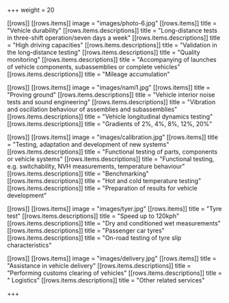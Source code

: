 +++
weight = 20


[[rows]]
[[rows.items]]
image = "images/photo-6.jpg"
[[rows.items]]
title = "Vehicle durability"
[[rows.items.descriptions]] 
title = "Long-distance tests in three-shift operation/seven days a week"
[[rows.items.descriptions]] 
title = "High driving capacities"
[[rows.items.descriptions]] 
title = "Validation in the long-distance testing"
[[rows.items.descriptions]] 
title = "Quality monitoring"
[[rows.items.descriptions]] 
title = "Accompanying of launches of vehicle components, subassemblies or complete vehicles"
[[rows.items.descriptions]] 
title = "Mileage accumulation"

[[rows]]
[[rows.items]]
image = "images/nami1.jpg"
[[rows.items]]
title = "Proving ground"
[[rows.items.descriptions]] 
title = "Vehicle interior noise tests and sound engineering"
[[rows.items.descriptions]] 
title = "Vibration and oscillation behaviour of assemblies and subassemblies"
[[rows.items.descriptions]] 
title = "Vehicle longitudinal dynamics testing"
[[rows.items.descriptions]] 
title = "Gradients of 2%, 4%, 8%, 12%, 20%"

[[rows]]
[[rows.items]]
image = "images/calibration.jpg"
[[rows.items]]
title = "Testing, adaptation and development of new systems"
[[rows.items.descriptions]] 
title = "Functional testing of parts, components or vehicle systems"
[[rows.items.descriptions]] 
title = "Functional testing, e.g. switchability, NVH measurements, temperature behaviour"
[[rows.items.descriptions]] 
title = "Benchmarking"
[[rows.items.descriptions]] 
title = "Hot and cold temperature testing"
[[rows.items.descriptions]] 
title = "Preparation of results for vehicle development"


[[rows]]
[[rows.items]]
image = "images/tyer.jpg"
[[rows.items]]
title = "Tyre test"
[[rows.items.descriptions]] 
title = "Speed up to 120kph"
[[rows.items.descriptions]] 
title = "Dry and conditioned wet measurements"
[[rows.items.descriptions]] 
title = "Passenger car tyres"
[[rows.items.descriptions]] 
title = "On-road testing of tyre slip characteristics"

[[rows]]
[[rows.items]]
image = "images/delivery.jpg"
[[rows.items]]
title = "Assistance in vehicle delivery"
[[rows.items.descriptions]] 
title = "Performing customs clearing of vehicles"
[[rows.items.descriptions]] 
title = " Logistics"
[[rows.items.descriptions]] 
title = "Other related services"

+++
